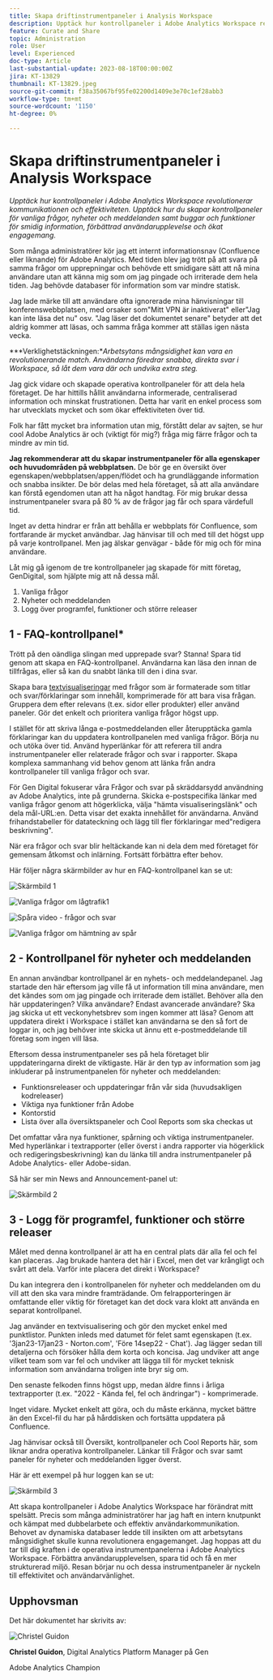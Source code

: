 ```yaml
---
title: Skapa driftinstrumentpaneler i Analysis Workspace
description: Upptäck hur kontrollpaneler i Adobe Analytics Workspace revolutionerar kommunikationen och effektiviteten.
feature: Curate and Share
topic: Administration
role: User
level: Experienced
doc-type: Article
last-substantial-update: 2023-08-18T00:00:00Z
jira: KT-13829
thumbnail: KT-13829.jpeg
source-git-commit: f38a35067bf95fe02200d1409e3e70c1ef28abb3
workflow-type: tm+mt
source-wordcount: '1150'
ht-degree: 0%

---
```



# Skapa driftinstrumentpaneler i Analysis Workspace

_Upptäck hur kontrollpaneler i Adobe Analytics Workspace revolutionerar kommunikationen och effektiviteten. Upptäck hur du skapar kontrollpaneler för vanliga frågor, nyheter och meddelanden samt buggar och funktioner för smidig information, förbättrad användarupplevelse och ökat engagemang._


Som många administratörer kör jag ett internt informationsnav (Confluence eller liknande) för Adobe Analytics. Med tiden blev jag trött på att svara på samma frågor om upprepningar och behövde ett smidigare sätt att nå mina användare utan att känna mig som om jag pingade och irriterade dem hela tiden. Jag behövde databaser för information som var mindre statisk.

Jag lade märke till att användare ofta ignorerade mina hänvisningar till konferenswebbplatsen, med orsaker som&quot;Mitt VPN är inaktiverat&quot; eller&quot;Jag kan inte läsa det nu&quot; osv. &quot;Jag läser det dokumentet senare&quot; betyder att det aldrig kommer att läsas, och samma fråga kommer att ställas igen nästa vecka.

***Verklighetstäckningen:**Arbetsytans mångsidighet kan vara en revolutionerande match. Användarna föredrar snabba, direkta svar i Workspace, så låt dem vara där och undvika extra steg.*

Jag gick vidare och skapade operativa kontrollpaneler för att dela hela företaget. De har hittills hållit användarna informerade, centraliserad information och minskat frustrationen. Detta har varit en enkel process som har utvecklats mycket och som ökar effektiviteten över tid.

Folk har fått mycket bra information utan mig, förstått delar av sajten, se hur cool Adobe Analytics är och (viktigt för mig?) fråga mig färre frågor och ta mindre av min tid.

**Jag rekommenderar att du skapar instrumentpaneler för alla egenskaper och huvudområden på webbplatsen.** De bör ge en översikt över egenskapen/webbplatsen/appen/flödet och ha grundläggande information och snabba insikter. De bör delas med hela företaget, så att alla användare kan förstå egendomen utan att ha något handtag. För mig brukar dessa instrumentpaneler svara på 80 % av de frågor jag får och spara värdefull tid.

Inget av detta hindrar er från att behålla er webbplats för Confluence, som fortfarande är mycket användbar. Jag hänvisar till och med till det högst upp på varje kontrollpanel. Men jag älskar genvägar - både för mig och för mina användare.

Låt mig gå igenom de tre kontrollpaneler jag skapade för mitt företag, GenDigital, som hjälpte mig att nå dessa mål.

1. Vanliga frågor
1. Nyheter och meddelanden
1. Logg över programfel, funktioner och större releaser


## 1 - FAQ-kontrollpanel*

Trött på den oändliga slingan med upprepade svar? Stanna! Spara tid genom att skapa en FAQ-kontrollpanel. Användarna kan läsa den innan de tillfrågas, eller så kan du snabbt länka till den i dina svar.

Skapa bara [textvisualiseringar](https://experienceleague.adobe.com/docs/analytics/analyze/analysis-workspace/visualizations/text.html) med frågor som är formaterade som titlar och svar/förklaringar som innehåll, komprimerade för att bara visa frågan. Gruppera dem efter relevans (t.ex. sidor eller produkter) eller använd paneler. Gör det enkelt och prioritera vanliga frågor högst upp.

I stället för att skriva långa e-postmeddelanden eller återupptäcka gamla förklaringar kan du uppdatera kontrollpanelen med vanliga frågor. Börja nu och utöka över tid. Använd hyperlänkar för att referera till andra instrumentpaneler eller relaterade frågor och svar i rapporter. Skapa komplexa sammanhang vid behov genom att länka från andra kontrollpaneler till vanliga frågor och svar.

För Gen Digital fokuserar våra Frågor och svar på skräddarsydd användning av Adobe Analytics, inte på grunderna. Skicka e-postspecifika länkar med vanliga frågor genom att högerklicka, välja &quot;hämta visualiseringslänk&quot; och dela mål-URL:en. Detta visar det exakta innehållet för användarna. Använd frihandstabeller för datateckning och lägg till fler förklaringar med&quot;redigera beskrivning&quot;.

När era frågor och svar blir heltäckande kan ni dela dem med företaget för gemensam åtkomst och inlärning. Fortsätt förbättra efter behov.

Här följer några skärmbilder av hur en FAQ-kontrollpanel kan se ut:

![Skärmbild 1](assets/screenshot-1.png)

![Vanliga frågor om lågtrafik1](assets/low-traffic-faq.png)

![Spåra video - frågor och svar](assets/track-video-faq.png)

![Vanliga frågor om hämtning av spår](assets/track-downloads-faq.png)

## 2 - Kontrollpanel för nyheter och meddelanden

En annan användbar kontrollpanel är en nyhets- och meddelandepanel. Jag startade den här eftersom jag ville få ut information till mina användare, men det kändes som om jag pingade och irriterade dem istället. Behöver alla den här uppdateringen? Vilka användare? Endast avancerade användare? Ska jag skicka ut ett veckonyhetsbrev som ingen kommer att läsa? Genom att uppdatera direkt i Workspace i stället kan användarna se den så fort de loggar in, och jag behöver inte skicka ut ännu ett e-postmeddelande till företag som ingen vill läsa.

Eftersom dessa instrumentpaneler ses på hela företaget blir uppdateringarna direkt de viktigaste. Här är den typ av information som jag inkluderar på instrumentpanelen för nyheter och meddelanden:

- Funktionsreleaser och uppdateringar från vår sida (huvudsakligen kodreleaser)
- Viktiga nya funktioner från Adobe
- Kontorstid
- Lista över alla översiktspaneler och Cool Reports som ska checkas ut

Det omfattar våra nya funktioner, spårning och viktiga instrumentpaneler. Med hyperlänkar i textrapporter (eller överst i andra rapporter via högerklick och redigeringsbeskrivning) kan du länka till andra instrumentpaneler på Adobe Analytics- eller Adobe-sidan.

Så här ser min News and Announcement-panel ut:

![Skärmbild 2](assets/screenshot-2.png)

## 3 - Logg för programfel, funktioner och större releaser

Målet med denna kontrollpanel är att ha en central plats där alla fel och fel kan placeras. Jag brukade hantera det här i Excel, men det var krångligt och svårt att dela. Varför inte placera det direkt i Workspace?

Du kan integrera den i kontrollpanelen för nyheter och meddelanden om du vill att den ska vara mindre framträdande. Om felrapporteringen är omfattande eller viktig för företaget kan det dock vara klokt att använda en separat kontrollpanel.

Jag använder en textvisualisering och gör den mycket enkel med punktlistor. Punkten inleds med datumet för felet samt egenskapen (t.ex. &#39;3jan23-17jan23 - Norton.com&#39;, &#39;Före 14sep22 - Chat&#39;). Jag lägger sedan till detaljerna och försöker hålla dem korta och koncisa. Jag undviker att ange vilket team som var fel och undviker att lägga till för mycket teknisk information som användarna troligen inte bryr sig om.

Den senaste felkoden finns högst upp, medan äldre finns i årliga textrapporter (t.ex. &quot;2022 - Kända fel, fel och ändringar&quot;) - komprimerade.

Inget vidare. Mycket enkelt att göra, och du måste erkänna, mycket bättre än den Excel-fil du har på hårddisken och fortsätta uppdatera på Confluence.

Jag hänvisar också till Översikt, kontrollpaneler och Cool Reports här, som liknar andra operativa kontrollpaneler. Länkar till Frågor och svar samt paneler för nyheter och meddelanden ligger överst.

Här är ett exempel på hur loggen kan se ut:

![Skärmbild 3](assets/screenshot-3.png)

Att skapa kontrollpaneler i Adobe Analytics Workspace har förändrat mitt spelsätt. Precis som många administratörer har jag haft en intern knutpunkt och kämpat med dubbelarbete och effektiv användarkommunikation. Behovet av dynamiska databaser ledde till insikten om att arbetsytans mångsidighet skulle kunna revolutionera engagemanget. Jag hoppas att du tar till dig kraften i de operativa instrumentpanelerna i Adobe Analytics Workspace. Förbättra användarupplevelsen, spara tid och få en mer strukturerad miljö. Resan börjar nu och dessa instrumentpaneler är nyckeln till effektivitet och användarvänlighet.

## Upphovsman

Det här dokumentet har skrivits av:

![Christel Guidon](assets/Christel-Headshot-150.png)

**Christel Guidon**, Digital Analytics Platform Manager på Gen

Adobe Analytics Champion